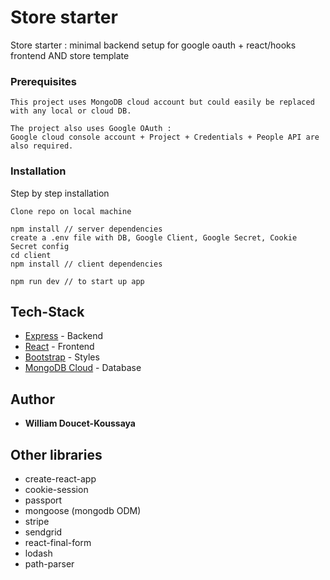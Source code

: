 # Store starter

Store starter : minimal backend setup for google oauth + react/hooks frontend
AND store template

### Prerequisites

```
This project uses MongoDB cloud account but could easily be replaced
with any local or cloud DB.

The project also uses Google OAuth : 
Google cloud console account + Project + Credentials + People API are also required.
```

### Installation

Step by step installation


```
Clone repo on local machine
```

```
npm install // server dependencies
create a .env file with DB, Google Client, Google Secret, Cookie Secret config
cd client
npm install // client dependencies
```

```
npm run dev // to start up app
```

## Tech-Stack

* [Express](http://expressjs.com/) - Backend
* [React](https://reactjs.org/) - Frontend
* [Bootstrap](https://getbootstrap.com/) - Styles
* [MongoDB Cloud](https://cloud.mongodb.com/) - Database

## Author

* **William Doucet-Koussaya**

## Other libraries

* create-react-app
* cookie-session
* passport
* mongoose (mongodb ODM)
* stripe
* sendgrid
* react-final-form
* lodash
* path-parser
